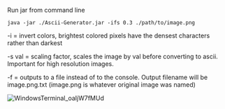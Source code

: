 Run jar from command line

`java -jar ./Ascii-Generator.jar -ifs 0.3 ./path/to/image.png`

-i = invert colors, brightest colored pixels have the densest characters rather than darkest

-s val = scaling factor, scales the image by val before converting to ascii. Important for high resolution images.

-f = outputs to a file instead of to the console. Output filename will be image.png.txt (image.png is whatever original image was named)


![WindowsTerminal_oaIjW7fMUd](https://github.com/user-attachments/assets/7b8bb38a-e663-43d6-9183-f80794eac211)
